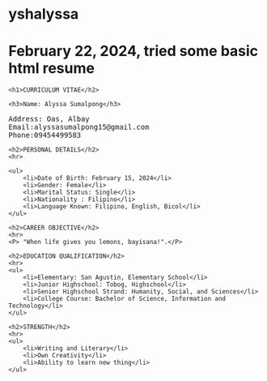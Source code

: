 # yshalyssa
# February 22, 2024, tried some basic html resume

<!DOCTYPE html>
<html lang="en">
<head>
    <meta charset="UTF-8">
    <title>Curriculum Vitae</title>

</head>
<body><kbd>

    <h1>CURRICULUM VITAE</h2>
    
    <h3>Name: Alyssa Sumalpong</h3>

<p>Address: Oas, Albay<br>Email:alyssasumalpong15@gmail.com<br>Phone:09454499583 </p>

    <h2>PERSONAL DETAILS</h2>
    <hr>

    <ul>
        <li>Date of Birth: February 15, 2024</li>
        <li>Gender: Female</li>
        <li>Marital Status: Single</li>
        <li>Nationality : Filipino</li>
        <li>Language Known: Filipino, English, Bicol</li>
    </ul>

    <h2>CAREER OBJECTIVE</h2>
    <hr>
    <P> "When life gives you lemons, bayisana!".</P>

    <h2>EDUCATION QUALIFICATION</h2>
    <hr>
    <ul>
        <li>Elementary: San Agustin, Elementary School</li>
        <li>Junior Highschool: Tobog, Highschool</li>
        <li>Senior Highschool Strand: Humanity, Social, and Sciences</li>
        <li>College Course: Bachelor of Science, Information and Technology</li>
    </ul>

    <h2>STRENGTH</h2>
    <hr>
    <ul>
        <li>Writing and Literary</li>
        <li>Own Creativity</li>
        <li>Ability to learn new thing</li>
    </ul>
    
</html>
